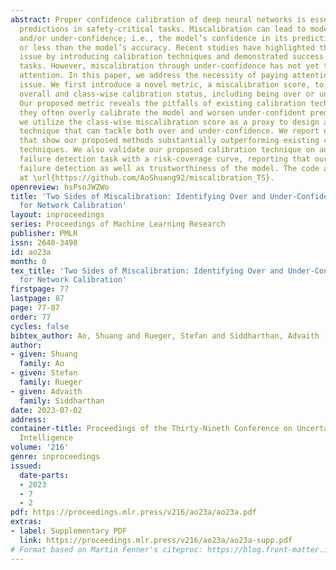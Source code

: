 ```yaml
---
abstract: Proper confidence calibration of deep neural networks is essential for reliable
  predictions in safety-critical tasks. Miscalibration can lead to model over-confidence
  and/or under-confidence; i.e., the model’s confidence in its prediction can be greater
  or less than the model’s accuracy. Recent studies have highlighted the over-confidence
  issue by introducing calibration techniques and demonstrated success on various
  tasks. However, miscalibration through under-confidence has not yet to receive much
  attention. In this paper, we address the necessity of paying attention to the under-confidence
  issue. We first introduce a novel metric, a miscalibration score, to identify the
  overall and class-wise calibration status, including being over or under-confident.
  Our proposed metric reveals the pitfalls of existing calibration techniques, where
  they often overly calibrate the model and worsen under-confident predictions. Then
  we utilize the class-wise miscalibration score as a proxy to design a calibration
  technique that can tackle both over and under-confidence. We report extensive experiments
  that show our proposed methods substantially outperforming existing calibration
  techniques. We also validate our proposed calibration technique on an automatic
  failure detection task with a risk-coverage curve, reporting that our methods improve
  failure detection as well as trustworthiness of the model. The code are available
  at \url{https://github.com/AoShuang92/miscalibration_TS}.
openreview: hsPsoJWZWo
title: 'Two Sides of Miscalibration: Identifying Over and Under-Confidence Prediction
  for Network Calibration'
layout: inproceedings
series: Proceedings of Machine Learning Research
publisher: PMLR
issn: 2640-3498
id: ao23a
month: 0
tex_title: 'Two Sides of Miscalibration: Identifying Over and Under-Confidence Prediction
  for Network Calibration'
firstpage: 77
lastpage: 87
page: 77-87
order: 77
cycles: false
bibtex_author: Ao, Shuang and Rueger, Stefan and Siddharthan, Advaith
author:
- given: Shuang
  family: Ao
- given: Stefan
  family: Rueger
- given: Advaith
  family: Siddharthan
date: 2023-07-02
address:
container-title: Proceedings of the Thirty-Nineth Conference on Uncertainty in Artificial
  Intelligence
volume: '216'
genre: inproceedings
issued:
  date-parts:
  - 2023
  - 7
  - 2
pdf: https://proceedings.mlr.press/v216/ao23a/ao23a.pdf
extras:
- label: Supplementary PDF
  link: https://proceedings.mlr.press/v216/ao23a/ao23a-supp.pdf
# Format based on Martin Fenner's citeproc: https://blog.front-matter.io/posts/citeproc-yaml-for-bibliographies/
---
```

